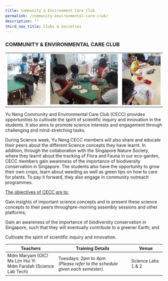 ```yaml
---
title: Community & Environment Care Club
permalink: /community-environmental-care-club/
description: ""
third_nav_title: Clubs & Societies
---
```

### COMMUNITY & ENVIRONMENTAL CARE CLUB

<table>
	<tr>
		<td width="27%"><img src="/images/CnE-1.jpg"/></td>
		<td width="45%"><img src="/images/CnE-2.jpg"/></td>
		<td width="27%"><img src="/images/CnE-3.jpg"/></td>
	</tr>
</table>

Yu Neng Community and Environmental Care Club (CECC) provides opportunities to cultivate the spirit of scientific inquiry and innovation in the students. It also aims to promote science interests and engagement through challenging and mind-stretching tasks.

During Science week, Yu Neng CECC members will also share and educate their peers about the different Science concepts they have learnt. In addition, through the collaboration with the Singapore Nature Society, where they learnt about the tracking of Flora and Fauna in our eco-garden, CECC members gain awareness of the importance of biodiversity conservation in Singapore. The students also have the opportunity to grow their own crops, learn about weeding as well as green tips on how to care for plants. To pay it forward, they also engage in community outreach programmes.

<u>The objectives of CECC are to:</u>

Gain insights of important science concepts and to present these science concepts to their peers throughpre-morning assembly sessions and other platforms;

Gain an awareness of the importance of biodiversity conservation in Singapore, such that they will eventually contribute to a greener Earth; and

Cultivate the spirit of scientific inquiry and innovation.

| Teachers | Training Details | Venue |
| --- | --- | --- |
| Mdm Maryam (OIC)<br>Ms Lim Hui Yi<br>Mdm Faridah (Science Lab Tech) | Tuesdays: 2pm to 4pm<br>*(Please refer to the schedule given each semester).* | Science Labs 1 & 2 |